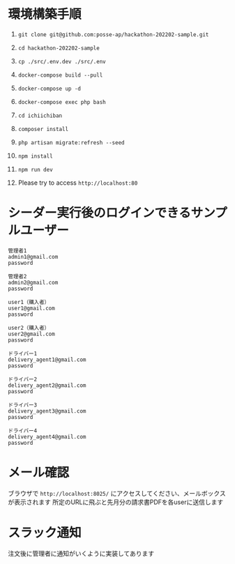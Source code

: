 # 環境構築手順

1. `git clone git@github.com:posse-ap/hackathon-202202-sample.git`

2. `cd hackathon-202202-sample`

3. `cp ./src/.env.dev ./src/.env`

3. `docker-compose build --pull`

4. `docker-compose up -d`

5. `docker-compose exec php bash`

6. `cd ichiichiban`

7. `composer install`

8. `php artisan migrate:refresh --seed`

9. `npm install`

10. `npm run dev`

11. Please try to access `http://localhost:80`


# シーダー実行後のログインできるサンプルユーザー

```
管理者1
admin1@gmail.com
password

管理者2
admin2@gmail.com
password

user1（購入者）
user1@gmail.com
password

user2（購入者）
user2@gmail.com
password

ドライバー1
delivery_agent1@gmail.com
password

ドライバー2
delivery_agent2@gmail.com
password

ドライバー3
delivery_agent3@gmail.com
password

ドライバー4
delivery_agent4@gmail.com
password
```


# メール確認
ブラウザで `http://localhost:8025/` にアクセスしてください、メールボックスが表示されます
所定のURLに飛ぶと先月分の請求書PDFを各userに送信します

# スラック通知
注文後に管理者に通知がいくように実装してあります
